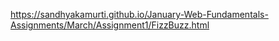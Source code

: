 https://sandhyakamurti.github.io/January-Web-Fundamentals-Assignments/March/Assignment1/FizzBuzz.html

